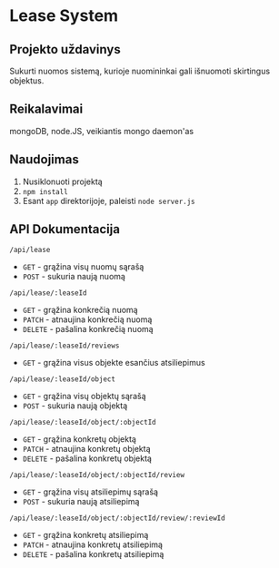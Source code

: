 # Lease System

## Projekto uždavinys
Sukurti nuomos sistemą, kurioje nuomininkai gali išnuomoti skirtingus objektus.

<!-- GETTING STARTED -->
## Reikalavimai
mongoDB, node.JS, veikiantis mongo daemon'as

## Naudojimas

1. Nusiklonuoti projektą
2. ```npm install```
3. Esant ```app``` direktorijoje, paleisti ```node server.js```

## API Dokumentacija

```/api/lease```
* ```GET``` - grąžina visų nuomų sąrašą
* ```POST``` - sukuria naują nuomą
  
```/api/lease/:leaseId```
* ```GET``` - grąžina konkrečią nuomą
* ```PATCH``` - atnaujina konkrečią nuomą
* ```DELETE``` - pašalina konkrečią nuomą

```/api/lease/:leaseId/reviews```
* ```GET``` - grąžina visus objekte esančius atsiliepimus

```/api/lease/:leaseId/object```
* ```GET``` - grąžina visų objektų sąrašą
* ```POST``` - sukuria naują objektą
  
```/api/lease/:leaseId/object/:objectId```
* ```GET``` - grąžina konkretų objektą
* ```PATCH``` - atnaujina konkretų objektą
* ```DELETE``` - pašalina konkretų objektą
  
```/api/lease/:leaseId/object/:objectId/review```
* ```GET``` - grąžina visų atsiliepimų sąrašą
* ```POST``` - sukuria naują atsiliepimą

```/api/lease/:leaseId/object/:objectId/review/:reviewId```
* ```GET``` - grąžina konkretų atsiliepimą
* ```PATCH``` - atnaujina konkretų atsiliepimą
* ```DELETE``` - pašalina konkretų atsiliepimą
